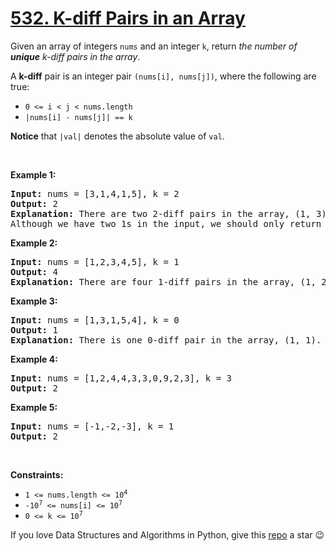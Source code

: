 # [532. K-diff Pairs in an Array][title]

<p>Given an array of integers <code>nums</code> and an integer <code>k</code>, return <em>the number of <b>unique</b> k-diff pairs in the array</em>.</p>
<p>A <strong>k-diff</strong> pair is an integer pair <code>(nums[i], nums[j])</code>, where the following are true:</p>
<ul>
<li><code>0 &lt;= i &lt; j &lt; nums.length</code></li>
<li><code>|nums[i] - nums[j]| == k</code></li>
</ul>
<p><strong>Notice</strong> that <code>|val|</code> denotes the absolute value of <code>val</code>.</p>
<p> </p>
<p><strong>Example 1:</strong></p>
<pre><strong>Input:</strong> nums = [3,1,4,1,5], k = 2
<strong>Output:</strong> 2
<strong>Explanation:</strong> There are two 2-diff pairs in the array, (1, 3) and (3, 5).
Although we have two 1s in the input, we should only return the number of <strong>unique</strong> pairs.
</pre>
<p><strong>Example 2:</strong></p>
<pre><strong>Input:</strong> nums = [1,2,3,4,5], k = 1
<strong>Output:</strong> 4
<strong>Explanation:</strong> There are four 1-diff pairs in the array, (1, 2), (2, 3), (3, 4) and (4, 5).
</pre>
<p><strong>Example 3:</strong></p>
<pre><strong>Input:</strong> nums = [1,3,1,5,4], k = 0
<strong>Output:</strong> 1
<strong>Explanation:</strong> There is one 0-diff pair in the array, (1, 1).
</pre>
<p><strong>Example 4:</strong></p>
<pre><strong>Input:</strong> nums = [1,2,4,4,3,3,0,9,2,3], k = 3
<strong>Output:</strong> 2
</pre>
<p><strong>Example 5:</strong></p>
<pre><strong>Input:</strong> nums = [-1,-2,-3], k = 1
<strong>Output:</strong> 2
</pre>
<p> </p>
<p><strong>Constraints:</strong></p>
<ul>
<li><code>1 &lt;= nums.length &lt;= 10<sup>4</sup></code></li>
<li><code>-10<sup>7</sup> &lt;= nums[i] &lt;= 10<sup>7</sup></code></li>
<li><code>0 &lt;= k &lt;= 10<sup>7</sup></code></li>
</ul>


If you love Data Structures and Algorithms in Python, give this [repo][me] a star :wink:

[title]: https://leetcode.com/problems/k-diff-pairs-in-an-array
[me]: https://github.com/bumblebee211196/awesome-python-leetcode